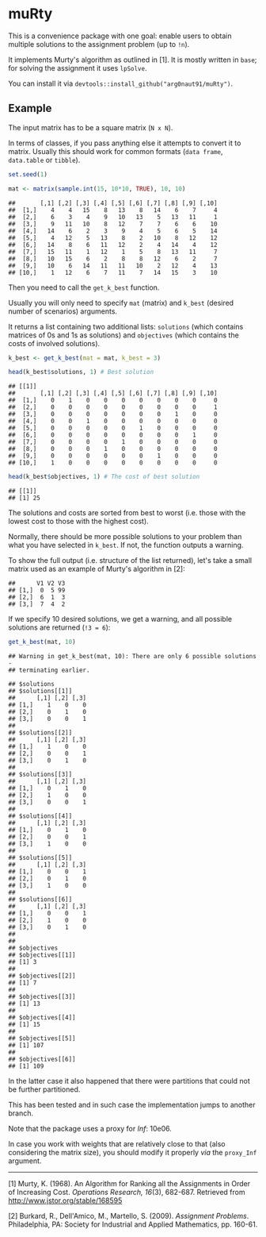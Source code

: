 muRty
================

This is a convenience package with one goal: enable users to obtain multiple solutions to the assignment problem (up to `!n`).

It implements Murty's algorithm as outlined in \[1\]. It is mostly written in `base`; for solving the assignment it uses `lpSolve`.

You can install it via `devtools::install_github("arg0naut91/muRty")`.

Example
-------

The input matrix has to be a square matrix (`N x N`).

In terms of classes, if you pass anything else it attempts to convert it to matrix. Usually this should work for common formats (`data frame`, `data.table` or `tibble`).

``` r
set.seed(1)

mat <- matrix(sample.int(15, 10*10, TRUE), 10, 10)
```

    ##       [,1] [,2] [,3] [,4] [,5] [,6] [,7] [,8] [,9] [,10]
    ##  [1,]    4    4   15    8   13    8   14    6    7     4
    ##  [2,]    6    3    4    9   10   13    5   13   11     1
    ##  [3,]    9   11   10    8   12    7    7    6    6    10
    ##  [4,]   14    6    2    3    9    4    5    6    5    14
    ##  [5,]    4   12    5   13    8    2   10    8   12    12
    ##  [6,]   14    8    6   11   12    2    4   14    4    12
    ##  [7,]   15   11    1   12    1    5    8   13   11     7
    ##  [8,]   10   15    6    2    8    8   12    6    2     7
    ##  [9,]   10    6   14   11   11   10    2   12    4    13
    ## [10,]    1   12    6    7   11    7   14   15    3    10

Then you need to call the `get_k_best` function.

Usually you will only need to specify `mat` (matrix) and `k_best` (desired number of scenarios) arguments.

It returns a list containing two additional lists: `solutions` (which contains matrices of 0s and 1s as solutions) and `objectives` (which contains the costs of involved solutions).

``` r
k_best <- get_k_best(mat = mat, k_best = 3)

head(k_best$solutions, 1) # Best solution
```

    ## [[1]]
    ##       [,1] [,2] [,3] [,4] [,5] [,6] [,7] [,8] [,9] [,10]
    ##  [1,]    0    1    0    0    0    0    0    0    0     0
    ##  [2,]    0    0    0    0    0    0    0    0    0     1
    ##  [3,]    0    0    0    0    0    0    0    1    0     0
    ##  [4,]    0    0    1    0    0    0    0    0    0     0
    ##  [5,]    0    0    0    0    0    1    0    0    0     0
    ##  [6,]    0    0    0    0    0    0    0    0    1     0
    ##  [7,]    0    0    0    0    1    0    0    0    0     0
    ##  [8,]    0    0    0    1    0    0    0    0    0     0
    ##  [9,]    0    0    0    0    0    0    1    0    0     0
    ## [10,]    1    0    0    0    0    0    0    0    0     0

``` r
head(k_best$objectives, 1) # The cost of best solution
```

    ## [[1]]
    ## [1] 25

The solutions and costs are sorted from best to worst (i.e. those with the lowest cost to those with the highest cost).

Normally, there should be more possible solutions to your problem than what you have selected in `k_best`. If not, the function outputs a warning.

To show the full output (i.e. structure of the list returned), let's take a small matrix used as an example of Murty's algorithm in \[2\]:

    ##      V1 V2 V3
    ## [1,]  0  5 99
    ## [2,]  6  1  3
    ## [3,]  7  4  2

If we specify 10 desired solutions, we get a warning, and all possible solutions are returned (`!3 = 6`):

``` r
get_k_best(mat, 10)
```

    ## Warning in get_k_best(mat, 10): There are only 6 possible solutions -
    ## terminating earlier.

    ## $solutions
    ## $solutions[[1]]
    ##      [,1] [,2] [,3]
    ## [1,]    1    0    0
    ## [2,]    0    1    0
    ## [3,]    0    0    1
    ## 
    ## $solutions[[2]]
    ##      [,1] [,2] [,3]
    ## [1,]    1    0    0
    ## [2,]    0    0    1
    ## [3,]    0    1    0
    ## 
    ## $solutions[[3]]
    ##      [,1] [,2] [,3]
    ## [1,]    0    1    0
    ## [2,]    1    0    0
    ## [3,]    0    0    1
    ## 
    ## $solutions[[4]]
    ##      [,1] [,2] [,3]
    ## [1,]    0    1    0
    ## [2,]    0    0    1
    ## [3,]    1    0    0
    ## 
    ## $solutions[[5]]
    ##      [,1] [,2] [,3]
    ## [1,]    0    0    1
    ## [2,]    0    1    0
    ## [3,]    1    0    0
    ## 
    ## $solutions[[6]]
    ##      [,1] [,2] [,3]
    ## [1,]    0    0    1
    ## [2,]    1    0    0
    ## [3,]    0    1    0
    ## 
    ## 
    ## $objectives
    ## $objectives[[1]]
    ## [1] 3
    ## 
    ## $objectives[[2]]
    ## [1] 7
    ## 
    ## $objectives[[3]]
    ## [1] 13
    ## 
    ## $objectives[[4]]
    ## [1] 15
    ## 
    ## $objectives[[5]]
    ## [1] 107
    ## 
    ## $objectives[[6]]
    ## [1] 109

In the latter case it also happened that there were partitions that could not be further partitioned.

This has been tested and in such case the implementation jumps to another branch.

Note that the package uses a proxy for *Inf*: 10e06.

In case you work with weights that are relatively close to that (also considering the matrix size), you should modify it properly *via* the `proxy_Inf` argument.

------------------------------------------------------------------------

\[1\] Murty, K. (1968). An Algorithm for Ranking all the Assignments in Order of Increasing Cost. *Operations Research, 16*(3), 682-687. Retrieved from <http://www.jstor.org/stable/168595>

\[2\] Burkard, R., Dell'Amico, M., Martello, S. (2009). *Assignment Problems*. Philadelphia, PA: Society for Industrial and Applied Mathematics, pp. 160-61.
